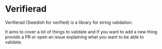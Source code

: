 # Verifierad

Verifierad (Swedish for verified) is a library for string validation.

It aims to cover a lot of things to validate and if you want to add a new thing provide a PR
or open an issue explaining what you want to be able to validate.